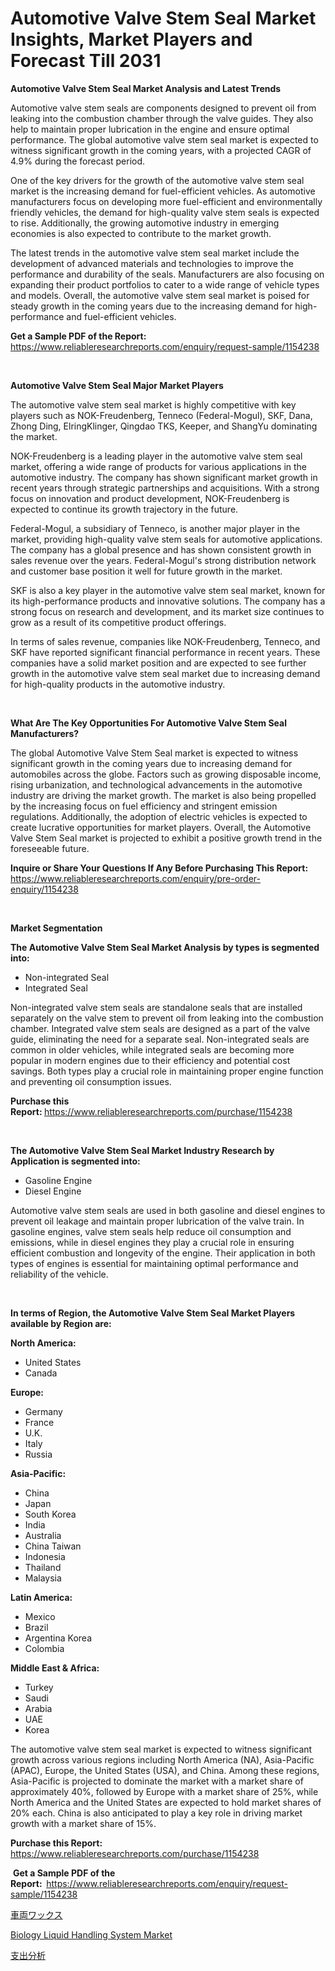 <p><h1>Automotive Valve Stem Seal Market Insights, Market Players and Forecast Till 2031</h1></p><p><strong>Automotive Valve Stem Seal Market Analysis and Latest Trends</strong></p>
<p><p>Automotive valve stem seals are components designed to prevent oil from leaking into the combustion chamber through the valve guides. They also help to maintain proper lubrication in the engine and ensure optimal performance. The global automotive valve stem seal market is expected to witness significant growth in the coming years, with a projected CAGR of 4.9% during the forecast period.</p><p>One of the key drivers for the growth of the automotive valve stem seal market is the increasing demand for fuel-efficient vehicles. As automotive manufacturers focus on developing more fuel-efficient and environmentally friendly vehicles, the demand for high-quality valve stem seals is expected to rise. Additionally, the growing automotive industry in emerging economies is also expected to contribute to the market growth.</p><p>The latest trends in the automotive valve stem seal market include the development of advanced materials and technologies to improve the performance and durability of the seals. Manufacturers are also focusing on expanding their product portfolios to cater to a wide range of vehicle types and models. Overall, the automotive valve stem seal market is poised for steady growth in the coming years due to the increasing demand for high-performance and fuel-efficient vehicles.</p></p>
<p><strong>Get a Sample PDF of the Report:&nbsp;</strong> <a href="https://www.reliableresearchreports.com/enquiry/request-sample/1154238">https://www.reliableresearchreports.com/enquiry/request-sample/1154238</a></p>
<p>&nbsp;</p>
<p><strong>Automotive Valve Stem Seal Major Market Players</strong></p>
<p><p>The automotive valve stem seal market is highly competitive with key players such as NOK-Freudenberg, Tenneco (Federal-Mogul), SKF, Dana, Zhong Ding, ElringKlinger, Qingdao TKS, Keeper, and ShangYu dominating the market. </p><p>NOK-Freudenberg is a leading player in the automotive valve stem seal market, offering a wide range of products for various applications in the automotive industry. The company has shown significant market growth in recent years through strategic partnerships and acquisitions. With a strong focus on innovation and product development, NOK-Freudenberg is expected to continue its growth trajectory in the future.</p><p>Federal-Mogul, a subsidiary of Tenneco, is another major player in the market, providing high-quality valve stem seals for automotive applications. The company has a global presence and has shown consistent growth in sales revenue over the years. Federal-Mogul's strong distribution network and customer base position it well for future growth in the market.</p><p>SKF is also a key player in the automotive valve stem seal market, known for its high-performance products and innovative solutions. The company has a strong focus on research and development, and its market size continues to grow as a result of its competitive product offerings.</p><p>In terms of sales revenue, companies like NOK-Freudenberg, Tenneco, and SKF have reported significant financial performance in recent years. These companies have a solid market position and are expected to see further growth in the automotive valve stem seal market due to increasing demand for high-quality products in the automotive industry.</p></p>
<p>&nbsp;</p>
<p><strong>What Are The Key Opportunities For Automotive Valve Stem Seal Manufacturers?</strong></p>
<p><p>The global Automotive Valve Stem Seal market is expected to witness significant growth in the coming years due to increasing demand for automobiles across the globe. Factors such as growing disposable income, rising urbanization, and technological advancements in the automotive industry are driving the market growth. The market is also being propelled by the increasing focus on fuel efficiency and stringent emission regulations. Additionally, the adoption of electric vehicles is expected to create lucrative opportunities for market players. Overall, the Automotive Valve Stem Seal market is projected to exhibit a positive growth trend in the foreseeable future.</p></p>
<p><strong>Inquire or Share Your Questions If Any Before Purchasing This Report:</strong> <a href="https://www.reliableresearchreports.com/enquiry/pre-order-enquiry/1154238">https://www.reliableresearchreports.com/enquiry/pre-order-enquiry/1154238</a></p>
<p>&nbsp;</p>
<p><strong>Market Segmentation</strong></p>
<p><strong>The Automotive Valve Stem Seal Market Analysis by types is segmented into:</strong></p>
<p><ul><li>Non-integrated Seal</li><li>Integrated Seal</li></ul></p>
<p><p>Non-integrated valve stem seals are standalone seals that are installed separately on the valve stem to prevent oil from leaking into the combustion chamber. Integrated valve stem seals are designed as a part of the valve guide, eliminating the need for a separate seal. Non-integrated seals are common in older vehicles, while integrated seals are becoming more popular in modern engines due to their efficiency and potential cost savings. Both types play a crucial role in maintaining proper engine function and preventing oil consumption issues.</p></p>
<p><strong>Purchase this Report:&nbsp;</strong><a href="https://www.reliableresearchreports.com/purchase/1154238">https://www.reliableresearchreports.com/purchase/1154238</a></p>
<p>&nbsp;</p>
<p><strong>The Automotive Valve Stem Seal Market Industry Research by Application is segmented into:</strong></p>
<p><ul><li>Gasoline Engine</li><li>Diesel Engine</li></ul></p>
<p><p>Automotive valve stem seals are used in both gasoline and diesel engines to prevent oil leakage and maintain proper lubrication of the valve train. In gasoline engines, valve stem seals help reduce oil consumption and emissions, while in diesel engines they play a crucial role in ensuring efficient combustion and longevity of the engine. Their application in both types of engines is essential for maintaining optimal performance and reliability of the vehicle.</p></p>
<p>&nbsp;</p>
<p><strong>In terms of Region, the Automotive Valve Stem Seal Market Players available by Region are:</strong></p>
<p>
    <p> <strong> North America: </strong>
        <ul>
            <li>United States</li>
            <li>Canada</li>
        </ul>
        </p> 
    <p> <strong> Europe: </strong>
        <ul>
            <li>Germany</li>
            <li>France</li>
            <li>U.K.</li>
            <li>Italy</li>
            <li>Russia</li>
        </ul>
        </p> 
    <p> <strong> Asia-Pacific: </strong>
        <ul>
            <li>China</li>
            <li>Japan</li>
            <li>South Korea</li>
            <li>India</li>
            <li>Australia</li>
            <li>China Taiwan</li>
            <li>Indonesia</li>
            <li>Thailand</li>
            <li>Malaysia</li>
        </ul>
        </p> 
    <p> <strong> Latin America: </strong>
        <ul>
            <li>Mexico</li>
            <li>Brazil</li>
            <li>Argentina Korea</li>
            <li>Colombia</li>
        </ul>
        </p> 
    <p> <strong> Middle East & Africa: </strong>
        <ul>
            <li>Turkey</li>
            <li>Saudi</li>
            <li>Arabia</li>
            <li>UAE</li>
            <li>Korea</li>
        </ul>
    </p>
    </p>
<p><p>The automotive valve stem seal market is expected to witness significant growth across various regions including North America (NA), Asia-Pacific (APAC), Europe, the United States (USA), and China. Among these regions, Asia-Pacific is projected to dominate the market with a market share of approximately 40%, followed by Europe with a market share of 25%, while North America and the United States are expected to hold market shares of 20% each. China is also anticipated to play a key role in driving market growth with a market share of 15%.</p></p>
<p><strong>Purchase this Report: </strong><a href="https://www.reliableresearchreports.com/purchase/1154238">https://www.reliableresearchreports.com/purchase/1154238</a></p>
<p>&nbsp;<strong>Get a Sample PDF of the Report:&nbsp;&nbsp;</strong><a href="https://www.reliableresearchreports.com/enquiry/request-sample/1154238">https://www.reliableresearchreports.com/enquiry/request-sample/1154238</a></p>
<p><strong></strong></p>
<p><p><a href="https://medium.com/@dwighthuels1/%E8%BB%8A%E3%81%AE%E3%83%AF%E3%83%83%E3%82%AF%E3%82%B9%E5%B8%82%E5%A0%B4%E3%81%AF-%E5%B8%82%E5%A0%B4%E3%82%B7%E3%82%A7%E3%82%A2-%E5%B8%82%E5%A0%B4%E3%83%88%E3%83%AC%E3%83%B3%E3%83%89-%E5%B8%82%E5%A0%B4%E6%88%90%E9%95%B7%E3%81%AB%E9%96%A2%E3%81%99%E3%82%8B%E6%83%85%E5%A0%B1%E3%82%92%E6%8F%90%E4%BE%9B%E3%81%97%E3%81%BE%E3%81%99-26fe7cee98c1">車両ワックス</a></p><p><a href="https://view.publitas.com/reportprime-1/biology-liquid-handling-system-market-research-report-provides-critical-insights-that-can-help-shape-business-development-and-investment-strategies/">Biology Liquid Handling System Market</a></p><p><a href="https://medium.com/@liamdavis60/%E3%82%B9%E3%83%9A%E3%83%B3%E3%83%89%E3%82%A2%E3%83%8A%E3%83%AA%E3%83%86%E3%82%A3%E3%82%AF%E3%82%B9%E5%B8%82%E5%A0%B4%E3%81%AE%E5%88%86%E6%9E%90-%E3%82%B0%E3%83%AD%E3%83%BC%E3%83%90%E3%83%AB%E7%94%A3%E6%A5%AD%E3%81%AE%E5%B1%95%E6%9C%9B%E3%81%A8%E4%BA%88%E6%B8%AC-2024%E5%B9%B4%E3%81%8B%E3%82%892031%E5%B9%B4-40bb550fa2da">支出分析</a></p></p>
